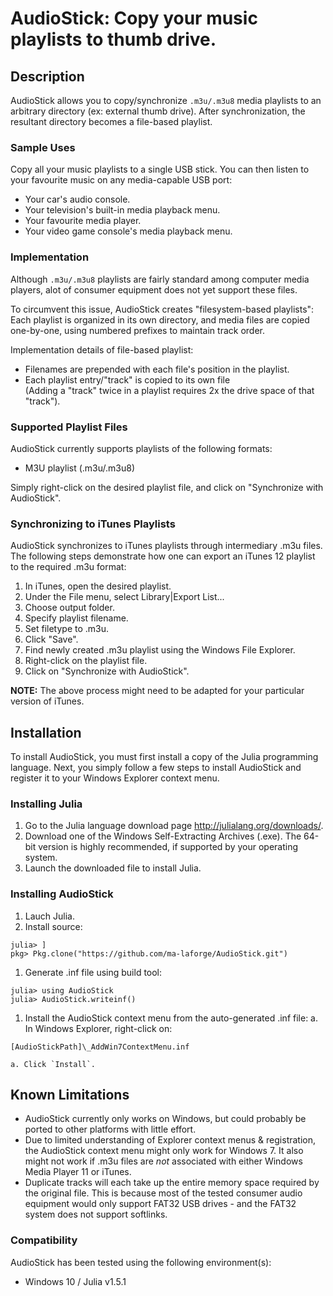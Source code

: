 # AudioStick: Copy your music playlists to thumb drive.

## Description
AudioStick allows you to copy/synchronize `.m3u/.m3u8` media playlists to
an arbitrary directory (ex: external thumb drive). After synchronization,
the resultant directory becomes a file-based playlist.

### Sample Uses
Copy all your music playlists to a single USB stick.  You can then listen to
your favourite music on any media-capable USB port:

 - Your car's audio console.
 - Your television's built-in media playback menu.
 - Your favourite media player.
 - Your video game console's media playback menu.

### Implementation
Although `.m3u/.m3u8` playlists are fairly standard among computer media
players, alot of consumer equipment does not yet support these files.

To circumvent this issue, AudioStick creates "filesystem-based playlists":
Each playlist is organized in its own directory, and media files are copied
one-by-one, using numbered prefixes to maintain track order.

Implementation details of file-based playlist:
 - Filenames are prepended with each file's position in the playlist.
 - Each playlist entry/"track" is copied to its own file<br>
   (Adding a "track" twice in a playlist requires 2x the drive space of that
   "track").

### Supported Playlist Files
AudioStick currently supports playlists of the following formats:

 - M3U playlist (.m3u/.m3u8)

Simply right-click on the desired playlist file, and click on
"Synchronize with AudioStick".

### Synchronizing to iTunes Playlists
AudioStick synchronizes to iTunes playlists through intermediary .m3u files.
The following steps demonstrate how one can export an iTunes 12 playlist to
the required .m3u format:

 1. In iTunes, open the desired playlist.
 1. Under the File menu, select Library|Export List...
 1. Choose output folder.
 1. Specify playlist filename.
 1. Set filetype to .m3u.
 1. Click "Save".
 1. Find newly created .m3u playlist using the Windows File Explorer.
 1. Right-click on the playlist file.
 1. Click on "Synchronize with AudioStick".


**NOTE:** The above process might need to be adapted for your particular
version of iTunes.

## Installation
To install AudioStick, you must first install a copy of the Julia programming
language.  Next, you simply follow a few steps to install AudioStick and
register it to your Windows Explorer context menu.

### Installing Julia

 1. Go to the Julia language download page <http://julialang.org/downloads/>.
 1. Download one of the Windows Self-Extracting Archives (.exe).  The 64-bit version is highly recommended, if supported by your operating system.
 1. Launch the downloaded file to install Julia.

### Installing AudioStick

 1. Lauch Julia.
 1. Install source:
```
julia> ]
pkg> Pkg.clone("https://github.com/ma-laforge/AudioStick.git")
```
 1. Generate .inf file using build tool:
```
julia> using AudioStick
julia> AudioStick.writeinf()
```
 1. Install the AudioStick context menu from the auto-generated .inf file:
    a. In Windows Explorer, right-click on:
```
[AudioStickPath]\_AddWin7ContextMenu.inf
```
    a. Click `Install`.

## Known Limitations

 - AudioStick currently only works on Windows, but could probably be ported to
   other platforms with little effort.
 - Due to limited understanding of Explorer context menus & registration, the
   AudioStick context menu might only work for Windows 7.  It also might not
   work if .m3u files are *not* associated with either Windows Media Player 11
   or iTunes.
 - Duplicate tracks will each take up the entire memory space required by the
   original file.  This is because most of the tested consumer audio equipment
   would only support FAT32 USB drives - and the FAT32 system does not support
   softlinks.

### Compatibility

AudioStick has been tested using the following environment(s):

 - Windows 10 / Julia v1.5.1
